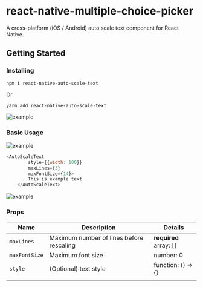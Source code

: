 # react-native-multiple-choice-picker

A cross-platform (iOS / Android) auto scale text component for React Native.


## Getting Started

### Installing

`npm i react-native-auto-scale-text`

Or

`yarn add react-native-auto-scale-text`

![example](https://i.ibb.co/YPwMPd7/7a45c1d36643981dc152.jpg)

### Basic Usage

![example](https://i.ibb.co/YPwMPd7/7a45c1d36643981dc152.jpg)
```js
<AutoScaleText
		style={{width: 100}}
		maxLines={3} 
		maxFontSize={14}>
		This is example text
	</AutoScaleText>
```

![example](https://i.ibb.co/xKbbDcH/6db2d02477b489ead0a5.jpg)

### Props

| Name                                            | Description                                                                                                                                                                                                                                                                                                                                                                                                                                                                                             | Details                  |
| ----------------------------------------------- | ------------------------------------------------------------------------------------------------------------------------------------------------------------------------------------------------------------------------------------------------------------------------------------------------------------------------------------------------------------------------------------------------------------------------------------------------------------------------------------------------------- | ------------------------ |
| `maxLines`                                 | Maximum number of lines before rescaling                                                                                                                                                                                                                                                                                                                                                                                                                                                                 | **required**<br>array: [] |
| `maxFontSize`                                         | Maximum font size                                                                                                                                                            | number: 0  |
| `style`                                   | (Optional) text style                                                                                                                                                                                                                                                                                                    | function: () => {}                   |
|                |
